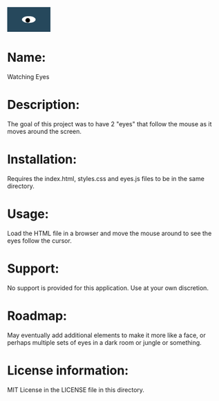 <img src= "./images/oneeye.png" width='100' />

# Name:

Watching Eyes

# Description:

The goal of this project was to have 2 "eyes" that follow the mouse as it moves around the screen.

# Installation:

Requires the index.html, styles.css and eyes.js files to be in the same directory.

# Usage:

Load the HTML file in a browser and move the mouse around to see the eyes follow the cursor.

# Support:

No support is provided for this application.  Use at your own discretion.

# Roadmap:

May eventually add additional elements to make it more like a face, or perhaps multiple sets of eyes in a dark room or jungle or something.

# License information:

MIT License in the LICENSE file in this directory.
